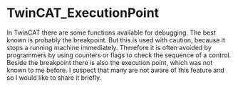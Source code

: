 # TwinCAT_ExecutionPoint
In TwinCAT there are some functions available for debugging. The best known is probably the breakpoint. But this is used with caution, because it stops a running machine immediately. Therefore it is often avoided by programmers by using counters or flags to check the sequence of a control.  Beside the breakpoint there is also the execution point, which was not known to me before. I suspect that many are not aware of this feature and so I would like to share it briefly. 
